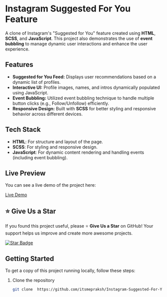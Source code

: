 # Instagram Suggested For You Feature

A clone of Instagram's "Suggested for You" feature created using **HTML**, **SCSS**, and **JavaScript**. This project also demonstrates the use of **event bubbling** to manage dynamic user interactions and enhance the user experience.

## Features

- **Suggested for You Feed:** Displays user recommendations based on a dynamic list of profiles.
- **Interactive UI:** Profile images, names, and intros dynamically populated using JavaScript.
- **Event Bubbling:** Utilized event bubbling technique to handle multiple button clicks (e.g., Follow/Unfollow) efficiently.
- **Responsive Design:** Built with **SCSS** for better styling and responsive behavior across different devices.
  
## Tech Stack

- **HTML**: For structure and layout of the page.
- **SCSS**: For styling and responsive design.
- **JavaScript**: For dynamic content rendering and handling events (including event bubbling).
  
## Live Preview

You can see a live demo of the project here:

[Live Demo](https://itsmepraksh.github.io/Instagram-Suggested-For-You/)

## ⭐️ Give Us a Star
If you found this project useful, please ⭐️ **Give Us a Star** on GitHub! Your support helps us improve and create more awesome projects.  

[![Star Badge](https://img.shields.io/github/stars/itsmepraksh/Instagram-Suggested-For-You?style=social)](https://github.com/itsmepraksh/Instagram-Suggested-For-You/stargazers) 

## Getting Started

To get a copy of this project running locally, follow these steps:

1. Clone the repository
   ```bash
   git clone  https://github.com/itsmepraksh/Instagram-Suggested-For-You
